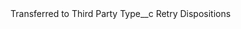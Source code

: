 <?xml version="1.0" encoding="UTF-8"?>
<CustomMetadata xmlns="http://soap.sforce.com/2006/04/metadata" xmlns:xsi="http://www.w3.org/2001/XMLSchema-instance" xmlns:xsd="http://www.w3.org/2001/XMLSchema">
    <label>Transferred to Third Party</label>
    <values>
        <field>Type__c</field>
        <value xsi:type="xsd:string">Retry Dispositions</value>
    </values>
</CustomMetadata>
